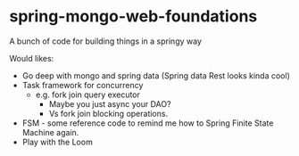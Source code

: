 # spring-mongo-web-foundations
A bunch of code for building things in a springy way


Would likes:
 - Go deep with mongo and spring data (Spring data Rest looks kinda cool)
 - Task framework for concurrency
      - e.g. fork join query executor
          - Maybe you just async your DAO?
          - Vs fork join blocking operations.
 - FSM - some reference code to remind me how to Spring Finite State Machine again.
 - Play with the Loom
